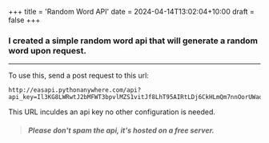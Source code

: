 +++
title = 'Random Word API'
date = 2024-04-14T13:02:04+10:00
draft = false
+++

### I created a simple random word api that will generate a random word upon request.

---

To use this, send a post request to this url:

```shell
http://easapi.pythonanywhere.com/api?api_key=Il3KG8LWRwtJ2bMFWT3bpvlMZS1vitJf8LhT95AIRtLDj6CkHLmQm7nnOorUWaqn7ASABJVtDpOsCAsKpZNtRVo3exppbpL99x5cstbYugMmK0FyUBJNjePULoty7YiX
```

This URL inculdes an api key no other configuration is needed.

> ##### Please don't spam the api, it's hosted on a free server.
